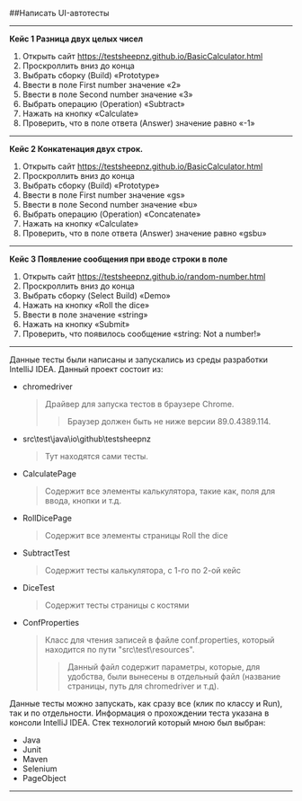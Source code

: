 ##Написать UI-автотесты

---
__Кейс 1 Разница двух целых чисел__
1. Открыть сайт https://testsheepnz.github.io/BasicCalculator.html
2. Проскроллить вниз до конца  
3. Выбрать сборку (Build) «Prototype»
4. Ввести в поле First number значение «2»
5. Ввести в поле Second number значение «3»
6. Выбрать операцию (Operation) «Subtract»
7. Нажать на кнопку «Calculate»
8. Проверить, что в поле ответа (Answer) значение равно «-1»
---
__Кейс 2 Конкатенация двух строк.__
1. Открыть сайт https://testsheepnz.github.io/BasicCalculator.html 
2. Проскроллить вниз до конца
3. Выбрать сборку (Build) «Prototype»
4. Ввести в поле First number значение «gs»
5. Ввести в поле Second number значение «bu»
6. Выбрать операцию (Operation) «Concatenate»
7. Нажать на кнопку «Calculate»
8. Проверить, что в поле ответа (Answer) значение равно «gsbu»
---
__Кейс 3 Появление сообщения при вводе строки в поле__
1. Открыть сайт https://testsheepnz.github.io/random-number.html 
2. Проскроллить вниз до конца
3. Выбрать сборку (Select Build) «Demo»
4. Нажать на кнопку «Roll the dice»
5. Ввести в поле значение «string»
6. Нажать на кнопку «Submit»
7. Проверить, что появилось сообщение «string: Not a number!»
---
Данные тесты были написаны и запускались из среды разработки IntelliJ IDEA.
Данный проект состоит из:
* chromedriver
    > Драйвер для запуска тестов в браузере Chrome.
    >> Браузер должен быть не ниже версии 89.0.4389.114.
* src\test\java\io\github\testsheepnz
    > Тут находятся сами тесты.
* CalculatePage
    > Содержит все элементы калькулятора, такие как, поля для ввода, кнопки и т.д.
* RollDicePage
    > Содержит все элементы страницы Roll the dice
* SubtractTest
    > Содержит тесты калькулятора, с 1-го по 2-ой кейс
* DiceTest
    > Содержит тесты страницы с костями
* ConfProperties
    > Класс для чтения записей в файле conf.properties, который находится по пути "src\test\resources".
    >> Данный файл содержит параметры, которые, для удобства, были вынесены в отдельный файл (название страницы, путь для chromedriver и т.д).

Данные тесты можно запускать, как сразу все (клик по классу и Run), так и по отдельности.
Информация о прохождении теста указана в консоли IntelliJ IDEA.
Стек технологий который мною был выбран:
* Java
* Junit
* Maven
* Selenium
* PageObject
---